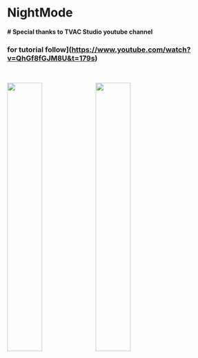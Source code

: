 # NightMode 
<b>
# Special thanks to TVAC Studio youtube channel

###  for tutorial follow](https://www.youtube.com/watch?v=QhGf8fGJM8U&t=179s)
<br>

<img src="https://1.bp.blogspot.com/-ys1oVeCO-IE/XpKp-p0ShrI/AAAAAAAAB4A/E48LRPhJ1IYnw4Za2g-NIynNBmKkmdC3QCLcBGAsYHQ/s1600/Screenshot_2020-04-12-10-50-23-395_com.navigation.nightmode%255B1%255D.jpg"
width="40%"/>
<img 
src="https://1.bp.blogspot.com/-PkcYFUYg5d8/XpKqECfZ89I/AAAAAAAAB4E/VvNVBZLL1B8hwdyMDQlX2BRAwTx44BnUgCLcBGAsYHQ/s1600/Screenshot_2020-04-12-10-50-19-437_com.navigation.nightmode%255B1%255D.jpg"
width="40%"/>
